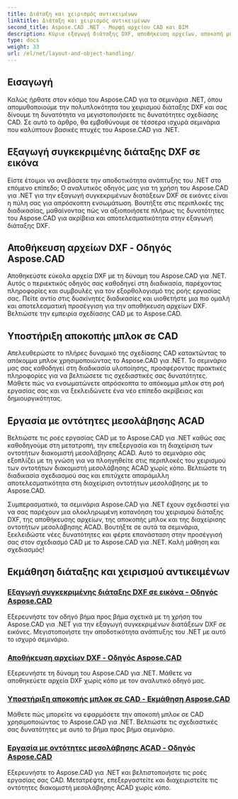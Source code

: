 ```yaml
---
title: Διάταξη και χειρισμός αντικειμένων
linktitle: Διάταξη και χειρισμός αντικειμένων
second_title: Aspose.CAD .NET - Μορφή αρχείου CAD και BIM
description: Κύρια εξαγωγή διάταξης DXF, αποθήκευση αρχείων, αποκοπή μπλοκ και οντότητες διακομιστή μεσολάβησης ACAD χωρίς κόπο για βελτιωμένο σχεδιασμό CAD χρησιμοποιώντας το Aspose.CAD για .NET.
type: docs
weight: 33
url: /el/net/layout-and-object-handling/
---
```


## Εισαγωγή

Καλώς ήρθατε στον κόσμο του Aspose.CAD για τα σεμινάρια .NET, όπου απομυθοποιούμε την πολυπλοκότητα του χειρισμού διάταξης DXF και σας δίνουμε τη δυνατότητα να μεγιστοποιήσετε τις δυνατότητες σχεδίασης CAD. Σε αυτό το άρθρο, θα εμβαθύνουμε σε τέσσερα ισχυρά σεμινάρια που καλύπτουν βασικές πτυχές του Aspose.CAD για .NET.

 ## Εξαγωγή συγκεκριμένης διάταξης DXF σε εικόνα

Είστε έτοιμοι να ανεβάσετε την αποδοτικότητα ανάπτυξης του .NET στο επόμενο επίπεδο; Ο αναλυτικός οδηγός μας για τη χρήση του Aspose.CAD για .NET για την εξαγωγή συγκεκριμένων διατάξεων DXF σε εικόνες είναι η πύλη σας για απρόσκοπτη ενσωμάτωση. Βουτήξτε στις περιπλοκές της διαδικασίας, μαθαίνοντας πώς να αξιοποιήσετε πλήρως τις δυνατότητες του Aspose.CAD για ακρίβεια και αποτελεσματικότητα στην εξαγωγή διάταξης DXF.

 ## Αποθήκευση αρχείων DXF - Οδηγός Aspose.CAD

Αποθηκεύστε εύκολα αρχεία DXF με τη δύναμη του Aspose.CAD για .NET. Αυτός ο περιεκτικός οδηγός σας καθοδηγεί στη διαδικασία, παρέχοντας πληροφορίες και συμβουλές για τον εξορθολογισμό της ροής εργασίας σας. Πείτε αντίο στις δυσκίνητες διαδικασίες και υιοθετήστε μια πιο ομαλή και αποτελεσματική προσέγγιση για την αποθήκευση αρχείων DXF. Βελτιώστε την εμπειρία σχεδίασης CAD με το Aspose.CAD.

 ## Υποστήριξη αποκοπής μπλοκ σε CAD

Απελευθερώστε το πλήρες δυναμικό της σχεδίασης CAD κατακτώντας το απόκομμα μπλοκ χρησιμοποιώντας το Aspose.CAD για .NET. Το σεμινάριο μας σας καθοδηγεί στη διαδικασία υλοποίησης, προσφέροντας πρακτικές πληροφορίες για να βελτιώσετε τις σχεδιαστικές σας δυνατότητες. Μάθετε πώς να ενσωματώνετε απρόσκοπτα το απόκομμα μπλοκ στη ροή εργασίας σας και να ξεκλειδώνετε ένα νέο επίπεδο ακρίβειας και δημιουργικότητας.

 ## Εργασία με οντότητες μεσολάβησης ACAD

Βελτιώστε τις ροές εργασίας CAD με το Aspose.CAD για .NET καθώς σας καθοδηγούμε στη μετατροπή, την επεξεργασία και τη διαχείριση των οντοτήτων διακομιστή μεσολάβησης ACAD. Αυτό το σεμινάριο σάς εξοπλίζει με τη γνώση για να πλοηγηθείτε στις περιπλοκές του χειρισμού των οντοτήτων διακομιστή μεσολάβησης ACAD χωρίς κόπο. Βελτιώστε τη διαδικασία σχεδιασμού σας και επιτύχετε απαράμιλλη αποτελεσματικότητα στη διαχείριση οντοτήτων μεσολάβησης με το Aspose.CAD.

Συμπερασματικά, τα σεμινάρια Aspose.CAD για .NET έχουν σχεδιαστεί για να σας παρέχουν μια ολοκληρωμένη κατανόηση του χειρισμού διάταξης DXF, της αποθήκευσης αρχείων, της αποκοπής μπλοκ και της διαχείρισης οντοτήτων μεσολάβησης ACAD. Βουτήξτε σε αυτά τα σεμινάρια, ξεκλειδώστε νέες δυνατότητες και φέρτε επανάσταση στην προσέγγισή σας στον σχεδιασμό CAD με το Aspose.CAD για .NET. Καλή μάθηση και σχεδιασμός!
## Εκμάθηση διάταξης και χειρισμού αντικειμένων
### [Εξαγωγή συγκεκριμένης διάταξης DXF σε εικόνα - Οδηγός Aspose.CAD](./exporting-specific-dxf-layout-to-image/)
Εξερευνήστε τον οδηγό βήμα προς βήμα σχετικά με τη χρήση του Aspose.CAD για .NET για την εξαγωγή συγκεκριμένων διατάξεων DXF σε εικόνες. Μεγιστοποιήστε την αποδοτικότητα ανάπτυξης του .NET με αυτό το ισχυρό σεμινάριο.
### [Αποθήκευση αρχείων DXF - Οδηγός Aspose.CAD](./saving-dxf-files/)
Εξερευνήστε τη δύναμη του Aspose.CAD για .NET. Μάθετε να αποθηκεύετε αρχεία DXF χωρίς κόπο με τον αναλυτικό οδηγό μας.
### [Υποστήριξη αποκοπής μπλοκ σε CAD - Εκμάθηση Aspose.CAD](./supporting-block-clipping-in-cad/)
Μάθετε πώς μπορείτε να εφαρμόσετε την αποκοπή μπλοκ σε CAD χρησιμοποιώντας το Aspose.CAD για .NET. Βελτιώστε τις σχεδιαστικές σας δυνατότητες με αυτό το βήμα προς βήμα σεμινάριο.
### [Εργασία με οντότητες μεσολάβησης ACAD - Οδηγός Aspose.CAD](./working-with-acad-proxy-entities/)
Εξερευνήστε το Aspose.CAD για .NET και βελτιστοποιήστε τις ροές εργασίας σας CAD. Μετατρέψτε, επεξεργαστείτε και διαχειριστείτε τις οντότητες διακομιστή μεσολάβησης ACAD χωρίς κόπο.